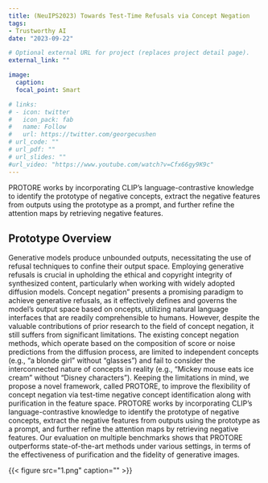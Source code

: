 ```yaml
---
title: (NeuIPS2023) Towards Test-Time Refusals via Concept Negation
tags:
- Trustworthy AI
date: "2023-09-22"

# Optional external URL for project (replaces project detail page).
external_link: ""

image:
  caption: 
  focal_point: Smart

# links:
# - icon: twitter
#   icon_pack: fab
#   name: Follow
#   url: https://twitter.com/georgecushen
# url_code: ""
# url_pdf: ""
# url_slides: ""
#url_video: "https://www.youtube.com/watch?v=Cfx66gy9K9c"
---
```


PROTORE works by incorporating CLIP’s language-contrastive knowledge to identify the prototype of negative concepts, extract the negative features from outputs using the prototype as a prompt, and further refine the attention maps by retrieving negative features.

## Prototype Overview

Generative models produce unbounded outputs, necessitating the use of refusal techniques to confine their output space. Employing generative refusals is crucial in upholding the ethical and copyright integrity of synthesized content, particularly when working with widely adopted diffusion models. Concept negation” presents a promising paradigm to achieve generative refusals, as it effectively defines and governs the model’s output space based on oncepts, utilizing natural language interfaces that are readily comprehensible to humans. However, despite the valuable contributions of prior research to the field of concept negation, it still suffers from significant limitations. The existing concept negation methods, which operate based on the composition of score or noise predictions from the diffusion process, are limited to independent concepts (e.g., “a blonde girl” without “glasses”) and fail to consider the interconnected nature of concepts in reality (e.g., “Mickey mouse eats ice cream” without “Disney characters”). Keeping the limitations in mind, we propose a novel framework, called PROTORE, to improve the flexibility of concept negation via test-time negative concept identification along with purification in the feature space. PROTORE works by incorporating CLIP’s language-contrastive knowledge to identify the prototype of negative concepts, extract the negative features from outputs using the prototype as a prompt, and further refine the attention maps by retrieving negative features. Our evaluation on multiple benchmarks shows that PROTORE outperforms state-of-the-art methods under various settings, in terms of the effectiveness of purification and the fidelity of generative images.

{{< figure src="1.png" caption="" >}}